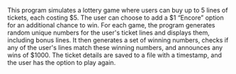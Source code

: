 This program simulates a lottery game where users can buy up to 5 lines of tickets, each costing $5. The user can choose to add a $1 “Encore” option for an additional chance to win. For each game, the program generates random unique numbers for the user's ticket lines and displays them, including bonus lines. It then generates a set of winning numbers, checks if any of the user's lines match these winning numbers, and announces any wins of $1000. The ticket details are saved to a file with a timestamp, and the user has the option to play again.
